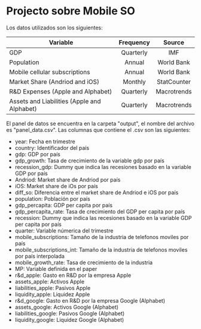 # Projecto sobre Mobile SO

Los datos utilizados son los siguientes:

| Variable                                    | Frequency |    Source   |
|---------------------------------------------|:---------:|:-----------:|
| GDP                                         | Quarterly |     IMF     |
| Population                                  |   Annual  |  World Bank |
| Mobile cellular subscriptions               |  Annual   |  World Bank |
| Market Share (Andriod and iOS)              |  Monthly  | StatCounter |
| R\&D Expenses (Apple and Alphabet)          | Quarterly | Macrotrends |
| Assets and Liabilities (Apple and Alphabet) | Quarterly | Macrotrends |


El panel de datos se encuentra en la carpeta "output", el nombre del archivo es "panel_data.csv". Las columnas
que contiene el .csv son las siguientes:
- year: Fecha en trimestre
- country: Identificador del país
- gdp: GDP por país
- gdp_growth: Tasa de crecimiento de la variable gdp por país
- recession_gdp: Dummy que indica las recesiones basado en la variable GDP por país
- Andriod: Market share de Andriod por país
- iOS: Market share de iOs por país
- diff_so: Diferencia entre el market share de Andriod e iOS por país
- population: Población por país
- gdp_percapita: GDP per capita por país
- gdp_percapita_rate: Tasa de crecimiento del GDP per capita por país
- recession: Dummy que indica las recesiones basado en la variable GDP per capita por país
- quarter: Variable númerica del trimestre
- mobile_subscriptions: Tamaño de la industria de telefonos moviles por país
- mobile_subscriptions_int: Tamaño de la industria de telefonos moviles por país interpolada 
- mobile_growth_rate: Tasa de crecimiento de la industria
- MP: Variable definida en el paper
- r&d_apple: Gasto en R&D por la empresa Apple
- assets_apple: Activos Apple
- liabilities_apple: Pasivos Apple
- liquidity_apple: Liquidez Apple
- r&d_google: Gasto en R&D por la empresa Google (Alphabet)
- assets_google: Activos Google (Alphabet)
- liabilities_google: Pasivos Google (Alphabet)
- liquidity_google: Liquidez Google (Alphabet)

